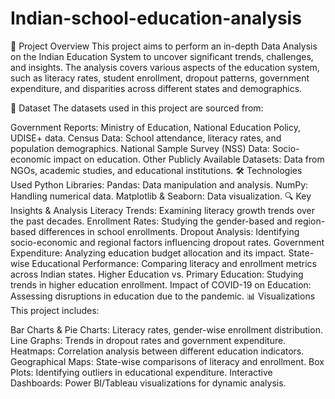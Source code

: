 # Indian-school-education-analysis
📌 Project Overview
This project aims to perform an in-depth Data Analysis on the Indian Education System to uncover significant trends, challenges, and insights. The analysis covers various aspects of the education system, such as literacy rates, student enrollment, dropout patterns, government expenditure, and disparities across different states and demographics.

📂 Dataset
The datasets used in this project are sourced from:

Government Reports: Ministry of Education, National Education Policy, UDISE+ data.
Census Data: School attendance, literacy rates, and population demographics.
National Sample Survey (NSS) Data: Socio-economic impact on education.
Other Publicly Available Datasets: Data from NGOs, academic studies, and educational institutions.
🛠️ Technologies Used
Python Libraries:
Pandas: Data manipulation and analysis.
NumPy: Handling numerical data.
Matplotlib & Seaborn: Data visualization.
🔍 Key Insights & Analysis
Literacy Trends: Examining literacy growth trends over the past decades.
Enrollment Rates: Studying the gender-based and region-based differences in school enrollments.
Dropout Analysis: Identifying socio-economic and regional factors influencing dropout rates.
Government Expenditure: Analyzing education budget allocation and its impact.
State-wise Educational Performance: Comparing literacy and enrollment metrics across Indian states.
Higher Education vs. Primary Education: Studying trends in higher education enrollment.
Impact of COVID-19 on Education: Assessing disruptions in education due to the pandemic.
📊 Visualizations
This project includes:

Bar Charts & Pie Charts: Literacy rates, gender-wise enrollment distribution.
Line Graphs: Trends in dropout rates and government expenditure.
Heatmaps: Correlation analysis between different education indicators.
Geographical Maps: State-wise comparisons of literacy and enrollment.
Box Plots: Identifying outliers in educational expenditure.
Interactive Dashboards: Power BI/Tableau visualizations for dynamic analysis.
